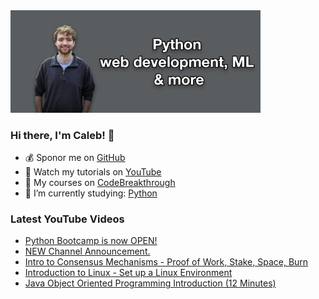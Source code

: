 <img src="github-cover-photo-my-face.jpg" width="400px" />

### Hi there, I'm Caleb! 🍛

- 💰 Sponor me on [GitHub](https://github.com/sponsors/CalebCurry)
- 🎥 Watch my tutorials on [YouTube](https://www.youtube.com/calebthevideomaker2)
- 📗 My courses on [CodeBreakthrough](https://www.codebreakthrough.com)
- 🤔 I’m currently studying: [Python](https://www.youtube.com/watch?v=s3IvdkCq2_c&t=4254s)

### Latest YouTube Videos
<!-- YOUTUBE:START -->
- [Python Bootcamp is now OPEN!](https://www.youtube.com/watch?v=-eELejNfGZg)
- [NEW Channel Announcement.](https://www.youtube.com/watch?v=1zSfCG6cnM4)
- [Intro to Consensus Mechanisms - Proof of Work, Stake, Space, Burn](https://www.youtube.com/watch?v=eMUgEx1G9Dw)
- [Introduction to Linux - Set up a Linux Environment](https://www.youtube.com/watch?v=WjRuZvF0Szg)
- [Java Object Oriented Programming Introduction (12 Minutes)](https://www.youtube.com/watch?v=luggwIg0w2c)
<!-- YOUTUBE:END -->
